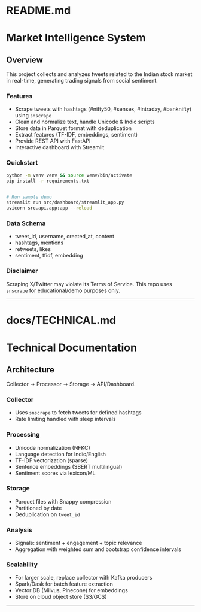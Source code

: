 # README.md
# Market Intelligence System


## Overview
This project collects and analyzes tweets related to the Indian stock market in real-time, generating trading signals from social sentiment.


### Features
- Scrape tweets with hashtags (#nifty50, #sensex, #intraday, #banknifty) using `snscrape`
- Clean and normalize text, handle Unicode & Indic scripts
- Store data in Parquet format with deduplication
- Extract features (TF-IDF, embeddings, sentiment)
- Provide REST API with FastAPI
- Interactive dashboard with Streamlit


### Quickstart
```bash
python -m venv venv && source venv/bin/activate
pip install -r requirements.txt


# Run sample demo
streamlit run src/dashboard/streamlit_app.py
uvicorn src.api.app:app --reload
```


### Data Schema
- tweet_id, username, created_at, content
- hashtags, mentions
- retweets, likes
- sentiment, tfidf, embedding


### Disclaimer
Scraping X/Twitter may violate its Terms of Service. This repo uses `snscrape` for educational/demo purposes only.


---


# docs/TECHNICAL.md
# Technical Documentation


## Architecture
Collector → Processor → Storage → API/Dashboard.


### Collector
- Uses `snscrape` to fetch tweets for defined hashtags
- Rate limiting handled with sleep intervals


### Processing
- Unicode normalization (NFKC)
- Language detection for Indic/English
- TF-IDF vectorization (sparse)
- Sentence embeddings (SBERT multilingual)
- Sentiment scores via lexicon/ML


### Storage
- Parquet files with Snappy compression
- Partitioned by date
- Deduplication on `tweet_id`


### Analysis
- Signals: sentiment + engagement + topic relevance
- Aggregation with weighted sum and bootstrap confidence intervals


### Scalability
- For larger scale, replace collector with Kafka producers
- Spark/Dask for batch feature extraction
- Vector DB (Milvus, Pinecone) for embeddings
- Store on cloud object store (S3/GCS)


---